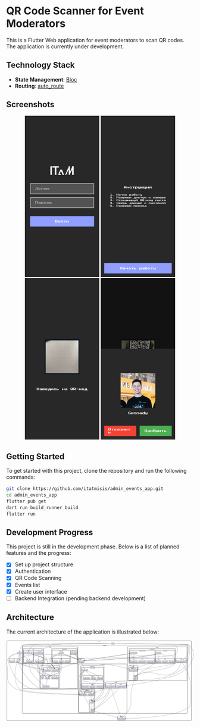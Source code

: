 # QR Code Scanner for Event Moderators

This is a Flutter Web application for event moderators to scan QR codes. The application is currently under development.

## Technology Stack

- **State Management**: [Bloc](https://pub.dev/packages/flutter_bloc)
- **Routing**: [auto_route](https://pub.dev/packages/auto_route)

## Screenshots

<p align="center">
  <img src="readme/login.png" alt="Login page" width="200"/>
  <img src="readme/home.png" alt="Home page" width="200"/>
  <img src="readme/scan.png" alt="QR scanning" width="200"/>
  <img src="readme/guest.png" alt="Accepting guests" width="200"/>
</p>

## Getting Started

To get started with this project, clone the repository and run the following commands:

```bash
git clone https://github.com/itatmisis/admin_events_app.git
cd admin_events_app
flutter pub get
dart run build_runner build
flutter run
```

## Development Progress

This project is still in the development phase. Below is a list of planned features and the progress:

- [x] Set up project structure
- [x] Authentication
- [x] QR Code Scanning
- [x] Events list
- [x] Create user interface
- [ ] Backend Integration (pending backend development)

## Architecture

The current architecture of the application is illustrated below:

![Architecture](readme/architecture.png)
